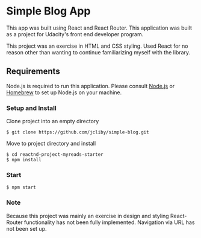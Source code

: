 # Simple Blog App

This app was built using React and React Router. This application was built as a project for Udacity's front end developer program.

This project was an exercise in HTML and CSS styling. Used React for no reason other than wanting to continue familiarizing myself with the library.

## Requirements

Node.js is required to run this application. Please consult [Node.js](https://nodejs.org/en/) or [Homebrew](https://brew.sh/) to set up Node.js on your machine.

### Setup and Install

Clone project into an empty directory

```
$ git clone https://github.com/jcliby/simple-blog.git
```

Move to project directory and install

```
$ cd reactnd-project-myreads-starter
$ npm install
```

### Start

```
$ npm start
```

### Note

Because this project was mainly an exercise in design and styling React-Router functionality has not been fully implemented. Navigation via URL has not been set up.
